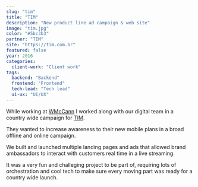 ```yaml
---
slug: "tim"
title: "TIM"
description: "New product line ad campaign & web site"
image: "tim.jpg"
color: "#5bc3b3"
partner: "TIM"
site: "https://tim.com.br"
featured: false
year: 2016
categories:
  client-work: "Client work"
tags:
  backend: "Backend"
  frontend: "Frontend"
  tech-lead: "Tech lead"
  ui-ux: "UI/UX"
---
```

While working at [WMcCann](https://wmccann.com) I worked along with our digital team in a country wide campaign for [TIM](https://tim.com.br).

They wanted to increase awareness to their new mobile plans in a broad offline and online campaign.

We built and launched multiple landing pages and ads that allowed brand ambassadors to interact with customers real time in a live streaming.

It was a very fun and challeging project to be part of, requiring lots of orchestration and cool tech to make sure every moving part was ready for a country wide launch.

<v-image
  size="desktop"
  image="/projects/tim/tim-1.jpg" />
